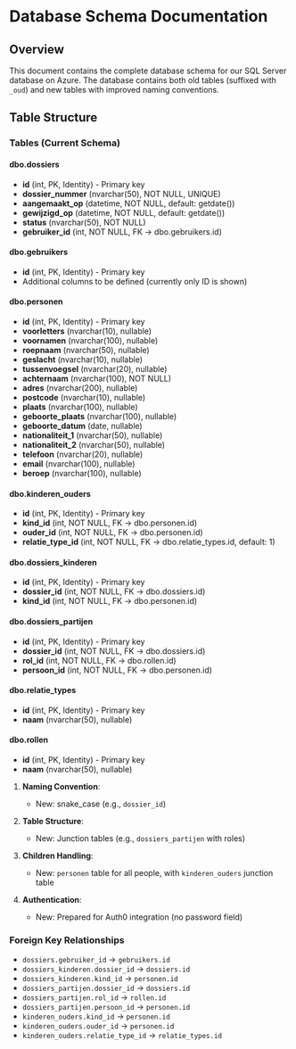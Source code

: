 # Database Schema Documentation

## Overview
This document contains the complete database schema for our SQL Server database on Azure. The database contains both old tables (suffixed with `_oud`) and new tables with improved naming conventions.

## Table Structure

### Tables (Current Schema)

#### dbo.dossiers
- **id** (int, PK, Identity) - Primary key
- **dossier_nummer** (nvarchar(50), NOT NULL, UNIQUE)
- **aangemaakt_op** (datetime, NOT NULL, default: getdate())
- **gewijzigd_op** (datetime, NOT NULL, default: getdate())
- **status** (nvarchar(50), NOT NULL)
- **gebruiker_id** (int, NOT NULL, FK → dbo.gebruikers.id)

#### dbo.gebruikers
- **id** (int, PK, Identity) - Primary key
- Additional columns to be defined (currently only ID is shown)

#### dbo.personen
- **id** (int, PK, Identity) - Primary key
- **voorletters** (nvarchar(10), nullable)
- **voornamen** (nvarchar(100), nullable)
- **roepnaam** (nvarchar(50), nullable)
- **geslacht** (nvarchar(10), nullable)
- **tussenvoegsel** (nvarchar(20), nullable)
- **achternaam** (nvarchar(100), NOT NULL)
- **adres** (nvarchar(200), nullable)
- **postcode** (nvarchar(10), nullable)
- **plaats** (nvarchar(100), nullable)
- **geboorte_plaats** (nvarchar(100), nullable)
- **geboorte_datum** (date, nullable)
- **nationaliteit_1** (nvarchar(50), nullable)
- **nationaliteit_2** (nvarchar(50), nullable)
- **telefoon** (nvarchar(20), nullable)
- **email** (nvarchar(100), nullable)
- **beroep** (nvarchar(100), nullable)

#### dbo.kinderen_ouders
- **id** (int, PK, Identity) - Primary key
- **kind_id** (int, NOT NULL, FK → dbo.personen.id)
- **ouder_id** (int, NOT NULL, FK → dbo.personen.id)
- **relatie_type_id** (int, NOT NULL, FK → dbo.relatie_types.id, default: 1)

#### dbo.dossiers_kinderen
- **id** (int, PK, Identity) - Primary key
- **dossier_id** (int, NOT NULL, FK → dbo.dossiers.id)
- **kind_id** (int, NOT NULL, FK → dbo.personen.id)

#### dbo.dossiers_partijen
- **id** (int, PK, Identity) - Primary key
- **dossier_id** (int, NOT NULL, FK → dbo.dossiers.id)
- **rol_id** (int, NOT NULL, FK → dbo.rollen.id)
- **persoon_id** (int, NOT NULL, FK → dbo.personen.id)

#### dbo.relatie_types
- **id** (int, PK, Identity) - Primary key
- **naam** (nvarchar(50), nullable)

#### dbo.rollen
- **id** (int, PK, Identity) - Primary key
- **naam** (nvarchar(50), nullable)

1. **Naming Convention**: 
   - New: snake_case (e.g., `dossier_id`)

2. **Table Structure**:
   - New: Junction tables (e.g., `dossiers_partijen` with roles)

3. **Children Handling**:
   - New: `personen` table for all people, with `kinderen_ouders` junction table

4. **Authentication**:
   - New: Prepared for Auth0 integration (no password field)

### Foreign Key Relationships
- `dossiers.gebruiker_id` → `gebruikers.id`
- `dossiers_kinderen.dossier_id` → `dossiers.id`
- `dossiers_kinderen.kind_id` → `personen.id`
- `dossiers_partijen.dossier_id` → `dossiers.id`
- `dossiers_partijen.rol_id` → `rollen.id`
- `dossiers_partijen.persoon_id` → `personen.id`
- `kinderen_ouders.kind_id` → `personen.id`
- `kinderen_ouders.ouder_id` → `personen.id`
- `kinderen_ouders.relatie_type_id` → `relatie_types.id`
